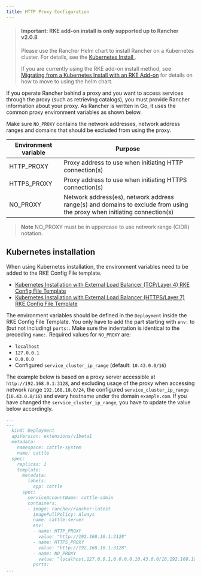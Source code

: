 ```yaml
---
title: HTTP Proxy Configuration
---
```


> #### **Important: RKE add-on install is only supported up to Rancher v2.0.8**
>
>Please use the Rancher Helm chart to install Rancher on a Kubernetes cluster. For details, see the [Kubernetes Install ](../../../../resources/choose-a-rancher-version.md).
>
>If you are currently using the RKE add-on install method, see [Migrating from a Kubernetes Install with an RKE Add-on](../../../../install-upgrade-on-a-kubernetes-cluster/upgrades/migrating-from-rke-add-on.md) for details on how to move to using the helm chart.

If you operate Rancher behind a proxy and you want to access services through the proxy (such as retrieving catalogs), you must provide Rancher information about your proxy. As Rancher is written in Go, it uses the common proxy environment variables as shown below.

Make sure `NO_PROXY` contains the network addresses, network address ranges and domains that should be excluded from using the proxy.

Environment variable      | Purpose
--------------------------|---------
HTTP_PROXY                | Proxy address to use when initiating HTTP connection(s)
HTTPS_PROXY               | Proxy address to use when initiating HTTPS connection(s)
NO_PROXY                  | Network address(es), network address range(s) and domains to exclude from using the proxy when initiating connection(s)

> **Note** NO_PROXY must be in uppercase to use network range (CIDR) notation.

## Kubernetes installation

When using Kubernetes installation, the environment variables need to be added to the RKE Config File template.

* [Kubernetes Installation with External Load Balancer (TCP/Layer 4) RKE Config File Template](../../../../../../pages-for-subheaders/helm2-rke-add-on-layer-4-lb.md#5-download-rke-config-file-template)
* [Kubernetes Installation with External Load Balancer (HTTPS/Layer 7) RKE Config File Template](../../../../../../pages-for-subheaders/helm2-rke-add-on-layer-7-lb.md#5-download-rke-config-file-template)

The environment variables should be defined in the `Deployment` inside the RKE Config File Template. You only have to add the part starting with `env:` to (but not including) `ports:`. Make sure the indentation is identical to the preceding `name:`. Required values for `NO_PROXY` are:

* `localhost`
* `127.0.0.1`
* `0.0.0.0`
* Configured `service_cluster_ip_range` (default: `10.43.0.0/16`)

The example below is based on a proxy server accessible at `http://192.168.0.1:3128`, and excluding usage of the proxy when accessing network range `192.168.10.0/24`, the configured `service_cluster_ip_range` (`10.43.0.0/16`) and every hostname under the domain `example.com`. If you have changed the `service_cluster_ip_range`, you have to update the value below accordingly.

```yaml
...
---
  kind: Deployment
  apiVersion: extensions/v1beta1
  metadata:
    namespace: cattle-system
    name: cattle
  spec:
    replicas: 1
    template:
      metadata:
        labels:
          app: cattle
      spec:
        serviceAccountName: cattle-admin
        containers:
        - image: rancher/rancher:latest
          imagePullPolicy: Always
          name: cattle-server
          env:
          - name: HTTP_PROXY
            value: "http://192.168.10.1:3128"
          - name: HTTPS_PROXY
            value: "http://192.168.10.1:3128"
          - name: NO_PROXY
            value: "localhost,127.0.0.1,0.0.0.0,10.43.0.0/16,192.168.10.0/24,example.com"
          ports:
...
```
